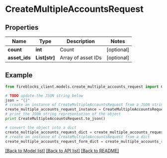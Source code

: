# CreateMultipleAccountsRequest


## Properties

Name | Type | Description | Notes
------------ | ------------- | ------------- | -------------
**count** | **int** | Count | [optional] 
**asset_ids** | **List[str]** | Array of asset IDs | [optional] 

## Example

```python
from fireblocks_client.models.create_multiple_accounts_request import CreateMultipleAccountsRequest

# TODO update the JSON string below
json = "{}"
# create an instance of CreateMultipleAccountsRequest from a JSON string
create_multiple_accounts_request_instance = CreateMultipleAccountsRequest.from_json(json)
# print the JSON string representation of the object
print CreateMultipleAccountsRequest.to_json()

# convert the object into a dict
create_multiple_accounts_request_dict = create_multiple_accounts_request_instance.to_dict()
# create an instance of CreateMultipleAccountsRequest from a dict
create_multiple_accounts_request_form_dict = create_multiple_accounts_request.from_dict(create_multiple_accounts_request_dict)
```
[[Back to Model list]](../README.md#documentation-for-models) [[Back to API list]](../README.md#documentation-for-api-endpoints) [[Back to README]](../README.md)


